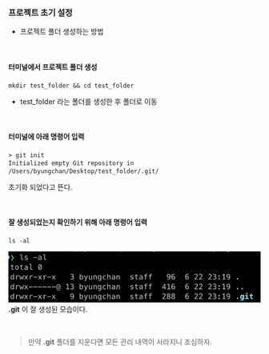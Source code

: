 ### 프로젝트 초기 설정 

- 프로젝트 폴더 생성하는 방법 

<br>

#### 터미널에서 프로젝트 폴더 생성 
```
mkdir test_folder && cd test_folder
```
- test_folder 라는 폴더를 생성한 후 폴더로 이동 

<br>

#### 터미널에 아래 명령어 입력 
```
> git init
Initialized empty Git repository in /Users/byungchan/Desktop/test_folder/.git/
```
초기화 되었다고 뜬다.

<br>

#### 잘 생성되었는지 확인하기 위해 아래 명령어 입력 
```
ls -al 
```

![git.init 생성 확인](./Images/git.init.png)  
**.git** 이 잘 생성된 모습이다.

<br>

> 만약 **.git** 폴더를 지운다면 모든 관리 내역이 사라지니 조심하자.